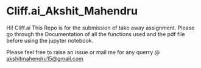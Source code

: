 # Cliff.ai_Akshit_Mahendru
Hi! Cliff.ai
This Repo is for the submission of take away assignment. Please go through the Documentation of all the functions used and the pdf file before using the
jupyter notebook.

Please feel free to raise an issue or mail me for any querry @ akshitmahendru15@gmail.com 
